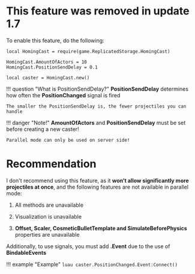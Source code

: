 # This feature was removed in update 1.7

To enable this feature, do the following:

```luau
local HomingCast = require(game.ReplicatedStorage.HomingCast)

HomingCast.AmountOfActors = 10
HomingCast.PositionSendDelay = 0.1

local caster = HomingCast.new()
```

!!! question "What is PositionSendDelay?"
    **PositionSendDelay** determines how often the **PositionChanged** signal is fired

    The smaller the PositionSendDelay is, the fewer projectiles you can handle

!!! danger "Note!"
    **AmountOfActors** and **PositionSendDelay** must be set before creating a new caster!

    Parallel mode can only be used on server side!

# Recommendation

I don't recommend using this feature, as it **won’t allow significantly more projectiles at once**, and the following features are not available in parallel mode:

1) All methods are unavailable

2) Visualization is unavailable

3) **Offset, Scaler, CosmeticBulletTemplate and SimulateBeforePhysics** properties are unavailable

Additionally, to use signals, you must add **.Event** due to the use of **BindableEvents**

!!! example "Example"
    ```luau
    caster.PositionChanged.Event:Connect()
    ```